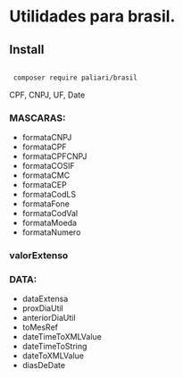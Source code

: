Utilidades para brasil.
===============


## Install

```bash

 composer require paliari/brasil

```

CPF, CNPJ, UF, Date

### MASCARAS: 
- formataCNPJ
- formataCPF
- formataCPFCNPJ
- formataCOSIF
- formataCMC
- formataCEP
- formataCodLS
- formataFone
- formataCodVal
- formataMoeda
- formataNumero


### valorExtenso


### DATA:

- dataExtensa
- proxDiaUtil
- anteriorDiaUtil
- toMesRef
- dateTimeToXMLValue
- dateTimeToString
- dateToXMLValue
- diasDeDate
